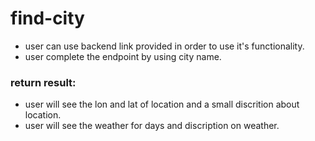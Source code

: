 # find-city 
 * user can use backend link provided in order to use it's functionality.
 * user complete the endpoint by using city name.


### return result:
 * user will see the lon and lat of location and a small discrition about location.
 * user will see the weather for days and discription on weather.
